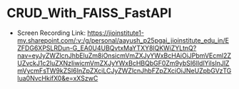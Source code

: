 # CRUD_With_FAISS_FastAPI
- Screen Recording Link:
https://jioinstitute1-my.sharepoint.com/:v:/g/personal/aayush_p25pgai_jioinstitute_edu_in/EZFDG6XPSLRDun-G_EA0U4UBQvtxMaYTXY8lQKWiZYLtnQ?nav=eyJyZWZlcnJhbEluZm8iOnsicmVmZXJyYWxBcHAiOiJPbmVEcml2ZUZvckJ1c2luZXNzIiwicmVmZXJyYWxBcHBQbGF0Zm9ybSI6IldlYiIsInJlZmVycmFsTW9kZSI6InZpZXciLCJyZWZlcnJhbFZpZXciOiJNeUZpbGVzTGlua0NvcHkifX0&e=xXSzwC